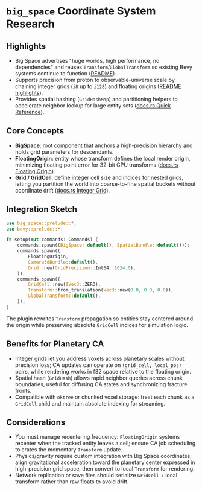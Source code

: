 # `big_space` Coordinate System Research

## Highlights
- Big Space advertises "huge worlds, high performance, no dependencies" and reuses `Transform`/`GlobalTransform` so existing Bevy systems continue to function ([README](https://github.com/aevyrie/big_space)).
- Supports precision from proton to observable-universe scale by chaining integer grids (`i8` up to `i128`) and floating origins ([README highlights](https://github.com/aevyrie/big_space/blob/main/README.md#highlights)).
- Provides spatial hashing (`GridHashMap`) and partitioning helpers to accelerate neighbor lookup for large entity sets ([docs.rs Quick Reference](https://docs.rs/big_space/latest/big_space/)).

## Core Concepts
- **BigSpace**: root component that anchors a high-precision hierarchy and holds grid parameters for descendants.
- **FloatingOrigin**: entity whose transform defines the local render origin, minimizing floating point error for 32-bit GPU transforms ([docs.rs Floating Origin](https://docs.rs/big_space/latest/big_space/#floating-origin)).
- **Grid / GridCell**: define integer cell size and indices for nested grids, letting you partition the world into coarse-to-fine spatial buckets without coordinate drift ([docs.rs Integer Grid](https://docs.rs/big_space/latest/big_space/#integer-grid)).

## Integration Sketch
```rust
use big_space::prelude::*;
use bevy::prelude::*;

fn setup(mut commands: Commands) {
    commands.spawn((BigSpace::default(), SpatialBundle::default()));
    commands.spawn((
        FloatingOrigin,
        Camera3dBundle::default(),
        Grid::new(GridPrecision::Int64, 1024.0),
    ));
    commands.spawn((
        GridCell::new(IVec3::ZERO),
        Transform::from_translation(Vec3::new(0.0, 0.0, 0.0)),
        GlobalTransform::default(),
    ));
}
```
The plugin rewrites `Transform` propagation so entities stay centered around the origin while preserving absolute `GridCell` indices for simulation logic.

## Benefits for Planetary CA
- Integer grids let you address voxels across planetary scales without precision loss; CA updates can operate on `(grid_cell, local_pos)` pairs, while rendering works in f32 space relative to the floating origin.
- Spatial hash (`GridHash`) allows rapid neighbor queries across chunk boundaries, useful for diffusing CA states and synchronizing fracture fronts.
- Compatible with `oktree` or chunked voxel storage: treat each chunk as a `GridCell` child and maintain absolute indexing for streaming.

## Considerations
- You must manage recentering frequency: `FloatingOrigin` systems recenter when the tracked entity leaves a cell; ensure CA job scheduling tolerates the momentary `Transform` update.
- Physics/gravity require custom integration with Big Space coordinates; align gravitational acceleration toward the planetary center expressed in high-precision grid space, then convert to local `Transform` for rendering.
- Network replication or save files should serialize `GridCell` + local transform rather than raw floats to avoid drift.
